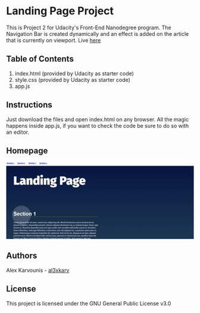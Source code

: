 # Landing Page Project

This is Project 2 for Udacity's Front-End Nanodegree program. The Navigation Bar is created dynamically and an effect is added on the article that is currently on viewport. Live [here](http://users.uoa.gr/~sdi1700298/Landing%20Page/)

## Table of Contents

1. index.html (provided by Udacity as starter code)
2. style.css (provided by Udacity as starter code)
3. app.js

## Instructions

Just download the files and open index.html on any browser. All the magic happens inside app.js, if you want to check the code be sure to do so with an editor.

## Homepage<br/>
![Screenshot of Homepage](img/screenshot.png)

## Authors

Alex Karvounis - [al3xkarv](https://github.com/al3xkarv)

## License

This project is licensed under the GNU General Public License v3.0


